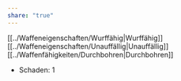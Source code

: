 ```yaml
---
share: "true"
---
```

[[../Waffeneigenschaften/Wurffähig|Wurffähig]] [[../Waffeneigenschaften/Unauffällig|Unauffällig]] [[../Waffenfähigkeiten/Durchbohren|Durchbohren]]  
  
- Schaden: 1